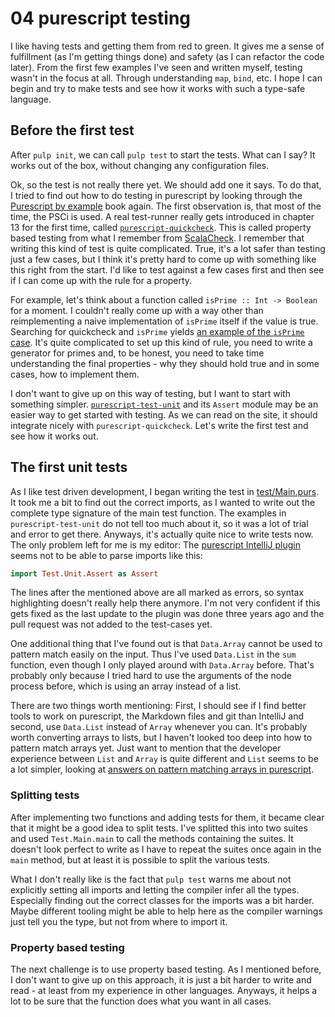 # 04 purescript testing

I like having tests and getting them from red to green. It gives me a sense of fulfillment (as I'm getting things done) 
and safety (as I can refactor the code later). From the first few examples I've seen and written myself, testing wasn't 
in the focus at all. Through understanding `map`, `bind`, etc. I hope I can begin and try to make tests and see how it 
works with such a type-safe language.

## Before the first test

After `pulp init`, we can call `pulp test` to start the tests. What can I say? It works out of the box, without changing
any configuration files.

Ok, so the test is not really there yet. We should add one it says. To do that, I tried to find out how to do testing in
purescript by looking through the [Purescript by example](https://leanpub.com/purescript/read) book again. The first 
observation is, that most of the time, the PSCi is used. A real test-runner really gets introduced in chapter 13 for the
first time, called [`purescript-quickcheck`](https://github.com/purescript/purescript-quickcheck). This is called 
property based testing from what I remember from [ScalaCheck](http://www.scalacheck.org/). I remember that writing this
kind of test is quite complicated. True, it's a lot safer than testing just a few cases, but I think it's pretty hard to
come up with something like this right from the start. I'd like to test against a few cases first and then see if I can
come up with the rule for a property. 

For example, let's think about a function called `isPrime :: Int -> Boolean` for a moment. I couldn't really come up 
with a way other than reimplementing a naive implementation of `isPrime` itself if the value is true. Searching for 
quickcheck and `isPrime` yields [an example of the `isPrime` case](https://www.fpcomplete.com/blog/2017/01/quickcheck).
It's quite complicated to set up this kind of rule, you need to write a generator for primes and, to be honest, you need
to take time understanding the final properties - why they should hold true and in some cases, how to implement them.

I don't want to give up on this way of testing, but I want to start with something simpler. 
[`purescript-test-unit`](https://github.com/bodil/purescript-test-unit) and its `Assert` module may be an easier way to 
get started with testing. As we can read on the site, it should integrate nicely with `purescript-quickcheck`. Let's 
write the first test and see how it works out.

## The first unit tests

As I like test driven development, I began writing the test in [test/Main.purs](./test/Main.purs#L14). It took me a bit
to find out the correct imports, as I wanted to write out the complete type signature of the main test function. The 
examples in `purescript-test-unit` do not tell too much about it, so it was a lot of trial and error to get there. 
Anyways, it's actually quite nice to write tests now. The only problem left for me is my editor: The [purescript 
IntelliJ plugin](https://github.com/ikarienator/pure-idea) seems not to be able to parse imports like this: 

```purescript
import Test.Unit.Assert as Assert
``` 

The lines after the mentioned above are all marked as errors, so syntax highlighting doesn't really help there anymore. 
I'm not very confident if this gets fixed as the last update to the plugin was done three years ago and the pull request
was not added to the test-cases yet.

One additional thing that I've found out is that `Data.Array` cannot be used to pattern match easily on the input. Thus
I've used `Data.List` in the `sum` function, even though I only played around with `Data.Array` before. That's probably
only because I tried hard to use the arguments of the node process before, which is using an array instead of a list.

There are two things worth mentioning: First, I should see if I find better tools to work on purescript, the Markdown
files and git than IntelliJ and second, use `Data.List` instead of `Array` whenever you can. It's probably worth 
converting arrays to lists, but I haven't looked too deep into how to pattern match arrays yet. Just want to mention 
that the developer experience between `List` and `Array` is quite different and `List` seems to be a lot simpler, 
looking at [answers on pattern matching arrays in 
purescript](https://stackoverflow.com/questions/42450347/purescript-pattern-match-arrays-of-unknown-length).

### Splitting tests

After implementing two functions and adding tests for them, it became clear that it might be a good idea to split tests.
I've splitted this into two suites and used `Test.Main.main` to call the methods containing the suites. It doesn't look
perfect to write as I have to repeat the suites once again in the `main` method, but at least it is possible to split 
the various tests.

What I don't really like is the fact that `pulp test` warns me about not explicitly setting all imports and letting the
compiler infer all the types. Especially finding out the correct classes for the imports was a bit harder. Maybe 
different tooling might be able to help here as the compiler warnings just tell you the type, but not from where to 
import it.

### Property based testing

The next challenge is to use property based testing. As I mentioned before, I don't want to give up on this approach, it
is just a bit harder to write and read - at least from my experience in other languages. Anyways, it helps a lot to be 
sure that the function does what you want in all cases.
